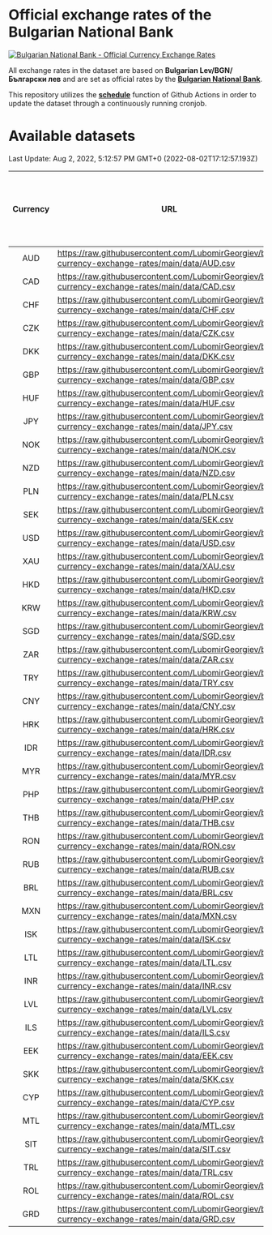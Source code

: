 # Official exchange rates of the Bulgarian National Bank

[![Bulgarian National Bank - Official Currency Exchange Rates](https://github.com/LubomirGeorgiev/bnb-currency-exchange-rates/actions/workflows/update-rates.yml/badge.svg?branch=main)](https://github.com/LubomirGeorgiev/bnb-currency-exchange-rates/actions/workflows/update-rates.yml)

All exchange rates in the dataset are based on **Bulgarian Lev/BGN/Български лев** and are set as official rates by the [**Bulgarian National Bank**](https://www.bnb.bg/Statistics/StExternalSector/StExchangeRates/StERForeignCurrencies/index.htm?toLang=_EN).

This repository utilizes the [**schedule**](https://docs.github.com/en/actions/reference/events-that-trigger-workflows) function of Github Actions in order to update the dataset through a continuously running cronjob.

# Available datasets

<!-- START LINKS (DO NOT EVER FU*ING DELETE THIS COMMENT FOR THE LOVE OF YOUR LIFE!!! IF YOU ARE CURIOS HOW IT WORKS, YOU CAN HAVE A LOOK AT ./src/updateReadme.ts) -->

Last Update: Aug 2, 2022, 5:12:57 PM GMT+0 (2022-08-02T17:12:57.193Z)

| Currency | URL                                                                                             | Number of records | Number of missing days that were filled in |
| :------: | ----------------------------------------------------------------------------------------------- | :---------------: | :----------------------------------------: |
|   AUD    | https://raw.githubusercontent.com/LubomirGeorgiev/bnb-currency-exchange-rates/main/data/AUD.csv |       8211        |                    2535                    |
|   CAD    | https://raw.githubusercontent.com/LubomirGeorgiev/bnb-currency-exchange-rates/main/data/CAD.csv |       8211        |                    2535                    |
|   CHF    | https://raw.githubusercontent.com/LubomirGeorgiev/bnb-currency-exchange-rates/main/data/CHF.csv |       8211        |                    2535                    |
|   CZK    | https://raw.githubusercontent.com/LubomirGeorgiev/bnb-currency-exchange-rates/main/data/CZK.csv |       8211        |                    2535                    |
|   DKK    | https://raw.githubusercontent.com/LubomirGeorgiev/bnb-currency-exchange-rates/main/data/DKK.csv |       8211        |                    2535                    |
|   GBP    | https://raw.githubusercontent.com/LubomirGeorgiev/bnb-currency-exchange-rates/main/data/GBP.csv |       8211        |                    2535                    |
|   HUF    | https://raw.githubusercontent.com/LubomirGeorgiev/bnb-currency-exchange-rates/main/data/HUF.csv |       8211        |                    2535                    |
|   JPY    | https://raw.githubusercontent.com/LubomirGeorgiev/bnb-currency-exchange-rates/main/data/JPY.csv |       8211        |                    2535                    |
|   NOK    | https://raw.githubusercontent.com/LubomirGeorgiev/bnb-currency-exchange-rates/main/data/NOK.csv |       8211        |                    2535                    |
|   NZD    | https://raw.githubusercontent.com/LubomirGeorgiev/bnb-currency-exchange-rates/main/data/NZD.csv |       8211        |                    2535                    |
|   PLN    | https://raw.githubusercontent.com/LubomirGeorgiev/bnb-currency-exchange-rates/main/data/PLN.csv |       8211        |                    2535                    |
|   SEK    | https://raw.githubusercontent.com/LubomirGeorgiev/bnb-currency-exchange-rates/main/data/SEK.csv |       8211        |                    2535                    |
|   USD    | https://raw.githubusercontent.com/LubomirGeorgiev/bnb-currency-exchange-rates/main/data/USD.csv |       8211        |                    2535                    |
|   XAU    | https://raw.githubusercontent.com/LubomirGeorgiev/bnb-currency-exchange-rates/main/data/XAU.csv |       8211        |                    2537                    |
|   HKD    | https://raw.githubusercontent.com/LubomirGeorgiev/bnb-currency-exchange-rates/main/data/HKD.csv |       7909        |                    2444                    |
|   KRW    | https://raw.githubusercontent.com/LubomirGeorgiev/bnb-currency-exchange-rates/main/data/KRW.csv |       7909        |                    2444                    |
|   SGD    | https://raw.githubusercontent.com/LubomirGeorgiev/bnb-currency-exchange-rates/main/data/SGD.csv |       7909        |                    2444                    |
|   ZAR    | https://raw.githubusercontent.com/LubomirGeorgiev/bnb-currency-exchange-rates/main/data/ZAR.csv |       7909        |                    2444                    |
|   TRY    | https://raw.githubusercontent.com/LubomirGeorgiev/bnb-currency-exchange-rates/main/data/TRY.csv |       6391        |                    1974                    |
|   CNY    | https://raw.githubusercontent.com/LubomirGeorgiev/bnb-currency-exchange-rates/main/data/CNY.csv |       6271        |                    1938                    |
|   HRK    | https://raw.githubusercontent.com/LubomirGeorgiev/bnb-currency-exchange-rates/main/data/HRK.csv |       6271        |                    1938                    |
|   IDR    | https://raw.githubusercontent.com/LubomirGeorgiev/bnb-currency-exchange-rates/main/data/IDR.csv |       6271        |                    1938                    |
|   MYR    | https://raw.githubusercontent.com/LubomirGeorgiev/bnb-currency-exchange-rates/main/data/MYR.csv |       6271        |                    1938                    |
|   PHP    | https://raw.githubusercontent.com/LubomirGeorgiev/bnb-currency-exchange-rates/main/data/PHP.csv |       6271        |                    1938                    |
|   THB    | https://raw.githubusercontent.com/LubomirGeorgiev/bnb-currency-exchange-rates/main/data/THB.csv |       6271        |                    1938                    |
|   RON    | https://raw.githubusercontent.com/LubomirGeorgiev/bnb-currency-exchange-rates/main/data/RON.csv |       6212        |                    1920                    |
|   RUB    | https://raw.githubusercontent.com/LubomirGeorgiev/bnb-currency-exchange-rates/main/data/RUB.csv |       6117        |                    1888                    |
|   BRL    | https://raw.githubusercontent.com/LubomirGeorgiev/bnb-currency-exchange-rates/main/data/BRL.csv |       5301        |                    1641                    |
|   MXN    | https://raw.githubusercontent.com/LubomirGeorgiev/bnb-currency-exchange-rates/main/data/MXN.csv |       5301        |                    1641                    |
|   ISK    | https://raw.githubusercontent.com/LubomirGeorgiev/bnb-currency-exchange-rates/main/data/ISK.csv |       5215        |                    1617                    |
|   LTL    | https://raw.githubusercontent.com/LubomirGeorgiev/bnb-currency-exchange-rates/main/data/LTL.csv |       5153        |                    1582                    |
|   INR    | https://raw.githubusercontent.com/LubomirGeorgiev/bnb-currency-exchange-rates/main/data/INR.csv |       4934        |                    1527                    |
|   LVL    | https://raw.githubusercontent.com/LubomirGeorgiev/bnb-currency-exchange-rates/main/data/LVL.csv |       4790        |                    1470                    |
|   ILS    | https://raw.githubusercontent.com/LubomirGeorgiev/bnb-currency-exchange-rates/main/data/ILS.csv |       4210        |                    1308                    |
|   EEK    | https://raw.githubusercontent.com/LubomirGeorgiev/bnb-currency-exchange-rates/main/data/EEK.csv |       3998        |                    1224                    |
|   SKK    | https://raw.githubusercontent.com/LubomirGeorgiev/bnb-currency-exchange-rates/main/data/SKK.csv |       2970        |                    912                     |
|   CYP    | https://raw.githubusercontent.com/LubomirGeorgiev/bnb-currency-exchange-rates/main/data/CYP.csv |       2906        |                    890                     |
|   MTL    | https://raw.githubusercontent.com/LubomirGeorgiev/bnb-currency-exchange-rates/main/data/MTL.csv |       2604        |                    799                     |
|   SIT    | https://raw.githubusercontent.com/LubomirGeorgiev/bnb-currency-exchange-rates/main/data/SIT.csv |       2542        |                    778                     |
|   TRL    | https://raw.githubusercontent.com/LubomirGeorgiev/bnb-currency-exchange-rates/main/data/TRL.csv |       1818        |                    559                     |
|   ROL    | https://raw.githubusercontent.com/LubomirGeorgiev/bnb-currency-exchange-rates/main/data/ROL.csv |       1697        |                    524                     |
|   GRD    | https://raw.githubusercontent.com/LubomirGeorgiev/bnb-currency-exchange-rates/main/data/GRD.csv |        359        |                    107                     |

<!-- END LINKS (DO NOT EVER FU*ING DELETE THIS COMMENT FOR THE LOVE OF YOUR LIFE!!! IF YOU ARE CURIOS HOW IT WORKS, YOU CAN HAVE A LOOK AT ./src/updateReadme.ts) -->
